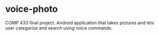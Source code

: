 # voice-photo

COMP 433 final project. Android application that takes pictures and lets user categorize and search using voice commands.
